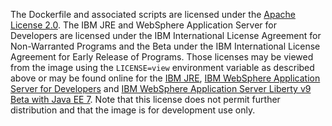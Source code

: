 The Dockerfile and associated scripts are licensed under the [Apache
License 2.0][apache-license]. The IBM JRE and WebSphere Application
Server for Developers are licensed under the IBM International License
Agreement for Non-Warranted Programs and the Beta under the IBM
International License Agreement for Early Release of Programs. Those
licenses may be viewed from the image using the `LICENSE=view`
environment variable as described above or may be found online for the
[IBM JRE][jre-license], [IBM WebSphere Application Server for
Developers][liberty-license] and [IBM WebSphere Application Server
Liberty v9 Beta with Java EE 7][beta-license]. Note that this license
does not permit further distribution and that the image is for
development use only.

[apache-license]: http://www.apache.org/licenses/LICENSE-2.0.html
[jre-license]: https://www14.software.ibm.com/cgi-bin/weblap/lap.pl?la_formnum=&li_formnum=L-EWOD-99YA4J&title=IBM%C2%AE+SDK%2C+Java+Technology+Edition%2C+Version+7+Release+1&l=en
[liberty-license]: https://public.dhe.ibm.com/ibmdl/export/pub/software/websphere/wasdev/downloads/wlp/8.5.5.4/lafiles/runtime/en.html
[beta-license]: https://public.dhe.ibm.com/ibmdl/export/pub/software/websphere/wasdev/downloads/wlp/beta/lafiles/en.html
